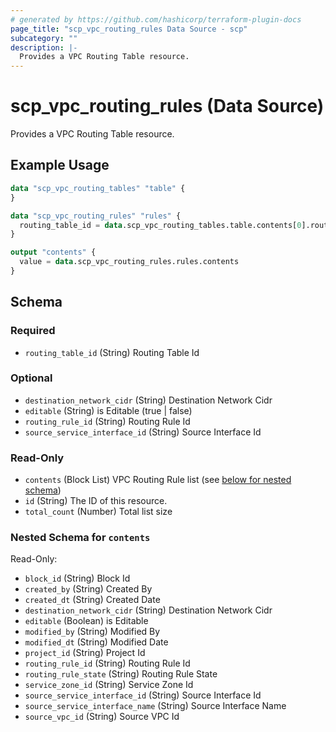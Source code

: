 ```yaml
---
# generated by https://github.com/hashicorp/terraform-plugin-docs
page_title: "scp_vpc_routing_rules Data Source - scp"
subcategory: ""
description: |-
  Provides a VPC Routing Table resource.
---
```


# scp_vpc_routing_rules (Data Source)

Provides a VPC Routing Table resource.

## Example Usage

```terraform
data "scp_vpc_routing_tables" "table" {
}

data "scp_vpc_routing_rules" "rules" {
  routing_table_id = data.scp_vpc_routing_tables.table.contents[0].routing_table_id
}

output "contents" {
  value = data.scp_vpc_routing_rules.rules.contents
}
```

<!-- schema generated by tfplugindocs -->
## Schema

### Required

- `routing_table_id` (String) Routing Table Id

### Optional

- `destination_network_cidr` (String) Destination Network Cidr
- `editable` (String) is Editable (true | false)
- `routing_rule_id` (String) Routing Rule Id
- `source_service_interface_id` (String) Source Interface Id

### Read-Only

- `contents` (Block List) VPC Routing Rule list (see [below for nested schema](#nestedblock--contents))
- `id` (String) The ID of this resource.
- `total_count` (Number) Total list size

<a id="nestedblock--contents"></a>
### Nested Schema for `contents`

Read-Only:

- `block_id` (String) Block Id
- `created_by` (String) Created By
- `created_dt` (String) Created Date
- `destination_network_cidr` (String) Destination Network Cidr
- `editable` (Boolean) is Editable
- `modified_by` (String) Modified By
- `modified_dt` (String) Modified Date
- `project_id` (String) Project Id
- `routing_rule_id` (String) Routing Rule Id
- `routing_rule_state` (String) Routing Rule State
- `service_zone_id` (String) Service Zone Id
- `source_service_interface_id` (String) Source Interface Id
- `source_service_interface_name` (String) Source Interface Name
- `source_vpc_id` (String) Source VPC Id


